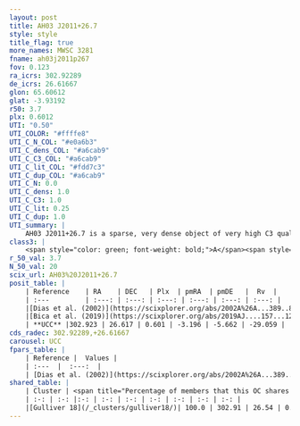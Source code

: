 ```yaml
---
layout: post
title: AH03 J2011+26.7
style: style
title_flag: true
more_names: MWSC 3281
fname: ah03j2011p267
fov: 0.123
ra_icrs: 302.92289
de_icrs: 26.61667
glon: 65.60612
glat: -3.93192
r50: 3.7
plx: 0.6012
UTI: "0.50"
UTI_COLOR: "#ffffe8"
UTI_C_N_COL: "#e0a6b3"
UTI_C_dens_COL: "#a6cab9"
UTI_C_C3_COL: "#a6cab9"
UTI_C_lit_COL: "#fdd7c3"
UTI_C_dup_COL: "#a6cab9"
UTI_C_N: 0.0
UTI_C_dens: 1.0
UTI_C_C3: 1.0
UTI_C_lit: 0.25
UTI_C_dup: 1.0
UTI_summary: |
    AH03 J2011+26.7 is a sparse, very dense object of very high C3 quality. It is poorly studied in the literature, with no articles listed in the last 6 years. This object shares a large percentage of members with a later reported entry.<br><br><span style="color: #99180f; font-weight: bold;">Warning: </span>contains less than 25 stars with <i>P>0.5</i> estimated.
class3: |
    <span style="color: green; font-weight: bold;">A</span><span style="color: green; font-weight: bold;">A</span>
r_50_val: 3.7
N_50_val: 20
scix_url: AH03%20J2011+26.7
posit_table: |
    | Reference    | RA    | DEC   | Plx  | pmRA  | pmDE   |  Rv  |
    | :---         | :---: | :---: | :---: | :---: | :---: | :---: |
    |[Dias et al. (2002)](https://scixplorer.org/abs/2002A%26A...389..871D) | 302.988 | 26.736 | -- | 0.29 | -2.56 | -- |
    |[Bica et al. (2019)](https://scixplorer.org/abs/2019AJ....157...12B) | 302.988 | 26.738 | -- | -- | -- | -- |
    | **UCC** |302.923 | 26.617 | 0.601 | -3.196 | -5.662 | -29.059 | 
cds_radec: 302.92289,+26.61667
carousel: UCC
fpars_table: |
    | Reference |  Values |
    | :---  |  :---:  |
    | [Dias et al. (2002)](https://scixplorer.org/abs/2002A%26A...389..871D) | `E(B-V)=0.9, Dist=2567.0, Age=7.35` |
shared_table: |
    | Cluster | <span title="Percentage of members that this OC shares with the ones listed">%</span>   | RA   | DEC   | Plx   | pmRA  | pmDE  | Rv | UTI |
    | :-: | :-: |:-: | :-: | :-: | :-: | :-: | :-: | :-: |
    |[Gulliver 18](/_clusters/gulliver18/)| 100.0 | 302.91 | 26.54 | 0.61 | -3.21 | -5.66 | -3.42 |0.74 |
---
```

